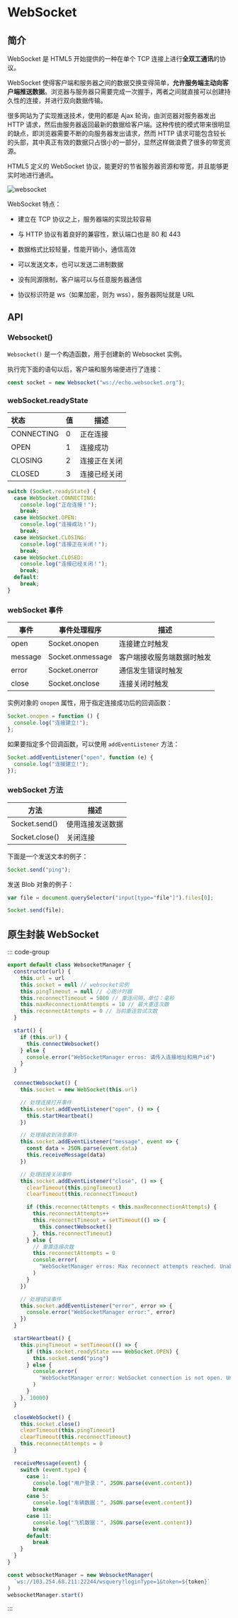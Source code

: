 # WebSocket

## 简介

WebSocket 是 HTML5 开始提供的一种在单个 TCP 连接上进行**全双工通讯**的协议。

WebSocket 使得客户端和服务器之间的数据交换变得简单，**允许服务端主动向客户端推送数据**。浏览器与服务器只需要完成一次握手，两者之间就直接可以创建持久性的连接，并进行双向数据传输。

很多网站为了实现推送技术，使用的都是 Ajax 轮询，由浏览器对服务器发出 HTTP 请求，然后由服务器返回最新的数据给客户端。这种传统的模式带来很明显的缺点，即浏览器需要不断的向服务器发出请求，然而 HTTP 请求可能包含较长的头部，其中真正有效的数据只占很小的一部分，显然这样做浪费了很多的带宽资源。

HTML5 定义的 WebSocket 协议，能更好的节省服务器资源和带宽，并且能够更实时地进行通讯。

![websocket](./image/websocket.jpg)

WebSocket 特点：

- 建立在 TCP 协议之上，服务器端的实现比较容易

- 与 HTTP 协议有着良好的兼容性，默认端口也是 80 和 443

- 数据格式比较轻量，性能开销小，通信高效

- 可以发送文本，也可以发送二进制数据

- 没有同源限制，客户端可以与任意服务器通信

- 协议标识符是 ws（如果加密，则为 wss），服务器网址就是 URL



## API

### Websocket()

`Websocket()` 是一个构造函数，用于创建新的 Websocket 实例。

执行完下面的语句以后，客户端和服务端便进行了连接：

```js
const socket = new Websocket("ws://echo.websocket.org");
```



### webSocket.readyState

| 状态       | 值   | 描述         |
| :--------- | :--- | ------------ |
| CONNECTING | 0    | 正在连接     |
| OPEN       | 1    | 连接成功     |
| CLOSING    | 2    | 连接正在关闭 |
| CLOSED     | 3    | 连接已经关闭 |

```js {2,5,8,11}
switch (Socket.readyState) {
  case WebSocket.CONNECTING:
    console.log("正在连接！");
    break;
  case WebSocket.OPEN:
    console.log("连接成功！");
    break;
  case WebSocket.CLOSING:
    console.log("连接正在关闭！");
    break;
  case WebSocket.CLOSED:
    console.log("连接已经关闭！");
    break;
  default:
    break;
}
```



### webSocket 事件

| 事件    | 事件处理程序     | 描述                       |
| ------- | ---------------- | -------------------------- |
| open    | Socket.onopen    | 连接建立时触发             |
| message | Socket.onmessage | 客户端接收服务端数据时触发 |
| error   | Socket.onerror   | 通信发生错误时触发         |
| close   | Socket.onclose   | 连接关闭时触发             |

实例对象的 `onopen` 属性，用于指定连接成功后的回调函数：

```js
Socket.onopen = function () {
  console.log("连接建立!");
};
```

如果要指定多个回调函数，可以使用 `addEventListener` 方法：

```js
Socket.addEventListener("open", function (e) {
  console.log("连接建立!");
});
```



### webSocket 方法

| 方法           | 描述             |
| -------------- | ---------------- |
| Socket.send()  | 使用连接发送数据 |
| Socket.close() | 关闭连接         |

下面是一个发送文本的例子：

```js
Socket.send("ping");
```

发送 Blob 对象的例子：

```js
var file = document.querySelector("input[type="file"]").files[0];

Socket.send(file);
```



## 原生封装 WebSocket

::: code-group

```js [WebsocketManager.js]
export default class WebsocketManager {
  constructor(url) {
    this.url = url
    this.socket = null // websocket实例
    this.pingTimeout = null // 心跳计时器
    this.reconnectTimeout = 5000 // 重连间隔，单位：毫秒
    this.maxReconnectionAttempts = 10 // 最大重连次数
    this.reconnectAttempts = 0 // 当前重连尝试次数
  }

  start() {
    if (this.url) {
      this.connectWebsocket()
    } else {
      console.error("WebSocketManager erros: 请传入连接地址和用户id")
    }
  }

  connectWebsocket() {
    this.socket = new WebSocket(this.url)

    // 处理连接打开事件
    this.socket.addEventListener("open", () => {
      this.startHeartbeat()
    })

    // 处理接收到消息事件
    this.socket.addEventListener("message", event => {
      const data = JSON.parse(event.data)
      this.receiveMessage(data)
    })

    // 处理连接关闭事件
    this.socket.addEventListener("close", () => {
      clearTimeout(this.pingTimeout)
      clearTimeout(this.reconnectTimeout)

      if (this.reconnectAttempts < this.maxReconnectionAttempts) {
        this.reconnectAttempts++
        this.reconnectTimeout = setTimeout(() => {
          this.connectWebsocket()
        }, this.reconnectTimeout)
      } else {
        // 重置连接次数
        this.reconnectAttempts = 0
        console.error(
          "WebSocketManager erros: Max reconnect attempts reached. Unable to reconnect."
        )
      }
    })

    // 处理错误事件
    this.socket.addEventListener("error", error => {
      console.error("WebSocketManager error:", error)
    })
  }

  startHeartbeat() {
    this.pingTimeout = setTimeout(() => {
      if (this.socket.readyState === WebSocket.OPEN) {
        this.socket.send("ping")
      } else {
        console.error(
          "WebSocketManager error: WebSocket connection is not open. Unable to send message."
        )
      }
    }, 10000)
  }

  closeWebSocket() {
    this.socket.close()
    clearTimeout(this.pingTimeout)
    clearTimeout(this.reconnectTimeout)
    this.reconnectAttempts = 0
  }

  receiveMessage(event) {
    switch (event.type) {
      case 1:
        console.log("用户登录：", JSON.parse(event.content))
        break
      case 5:
        console.log("车辆数据：", JSON.parse(event.content))
        break
      case 11:
        console.log("飞机数据：", JSON.parse(event.content))
        break
      default:
        break
    }
  }
}
```

```js [使用案例]
const websocketManager = new WebsocketManager(
  `ws://103.254.68.211:22244/wsquery?loginType=1&token=${token}`
)
websocketManager.start()
```

:::
